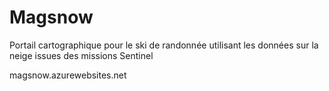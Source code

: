 # Magsnow
Portail cartographique pour le ski de randonnée utilisant les données sur la neige issues des missions Sentinel

magsnow.azurewebsites.net
